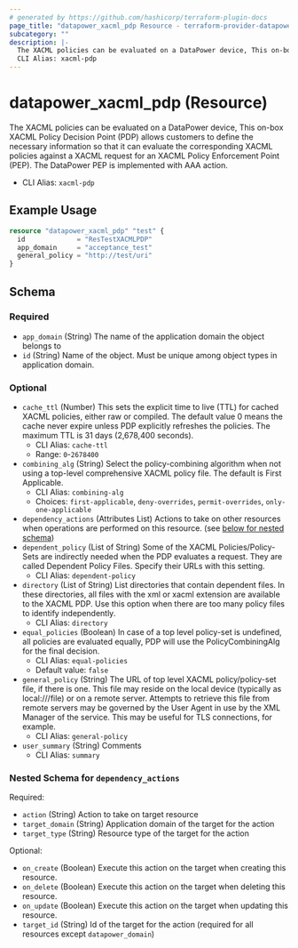 ```yaml
---
# generated by https://github.com/hashicorp/terraform-plugin-docs
page_title: "datapower_xacml_pdp Resource - terraform-provider-datapower"
subcategory: ""
description: |-
  The XACML policies can be evaluated on a DataPower device, This on-box XACML Policy Decision Point (PDP) allows customers to define the necessary information so that it can evaluate the corresponding XACML policies against a XACML request for an XACML Policy Enforcement Point (PEP). The DataPower PEP is implemented with AAA action.
  CLI Alias: xacml-pdp
---
```


# datapower_xacml_pdp (Resource)

The XACML policies can be evaluated on a DataPower device, This on-box XACML Policy Decision Point (PDP) allows customers to define the necessary information so that it can evaluate the corresponding XACML policies against a XACML request for an XACML Policy Enforcement Point (PEP). The DataPower PEP is implemented with AAA action.
  - CLI Alias: `xacml-pdp`

## Example Usage

```terraform
resource "datapower_xacml_pdp" "test" {
  id             = "ResTestXACMLPDP"
  app_domain     = "acceptance_test"
  general_policy = "http://test/uri"
}
```

<!-- schema generated by tfplugindocs -->
## Schema

### Required

- `app_domain` (String) The name of the application domain the object belongs to
- `id` (String) Name of the object. Must be unique among object types in application domain.

### Optional

- `cache_ttl` (Number) This sets the explicit time to live (TTL) for cached XACML policies, either raw or compiled. The default value 0 means the cache never expire unless PDP explicitly refreshes the policies. The maximum TTL is 31 days (2,678,400 seconds).
  - CLI Alias: `cache-ttl`
  - Range: `0`-`2678400`
- `combining_alg` (String) Select the policy-combining algorithm when not using a top-level comprehensive XACML policy file. The default is First Applicable.
  - CLI Alias: `combining-alg`
  - Choices: `first-applicable`, `deny-overrides`, `permit-overrides`, `only-one-applicable`
- `dependency_actions` (Attributes List) Actions to take on other resources when operations are performed on this resource. (see [below for nested schema](#nestedatt--dependency_actions))
- `dependent_policy` (List of String) Some of the XACML Policies/Policy-Sets are indirectly needed when the PDP evaluates a request. They are called Dependent Policy Files. Specify their URLs with this setting.
  - CLI Alias: `dependent-policy`
- `directory` (List of String) List directories that contain dependent files. In these directories, all files with the xml or xacml extension are available to the XACML PDP. Use this option when there are too many policy files to identify independently.
  - CLI Alias: `directory`
- `equal_policies` (Boolean) In case of a top level policy-set is undefined, all policies are evaluated equally, PDP will use the PolicyCombiningAlg for the final decision.
  - CLI Alias: `equal-policies`
  - Default value: `false`
- `general_policy` (String) The URL of top level XACML policy/policy-set file, if there is one. This file may reside on the local device (typically as local:///file) or on a remote server. Attempts to retrieve this file from remote servers may be governed by the User Agent in use by the XML Manager of the service. This may be useful for TLS connections, for example.
  - CLI Alias: `general-policy`
- `user_summary` (String) Comments
  - CLI Alias: `summary`

<a id="nestedatt--dependency_actions"></a>
### Nested Schema for `dependency_actions`

Required:

- `action` (String) Action to take on target resource
- `target_domain` (String) Application domain of the target for the action
- `target_type` (String) Resource type of the target for the action

Optional:

- `on_create` (Boolean) Execute this action on the target when creating this resource.
- `on_delete` (Boolean) Execute this action on the target when deleting this resource.
- `on_update` (Boolean) Execute this action on the target when updating this resource.
- `target_id` (String) Id of the target for the action (required for all resources except `datapower_domain`)
